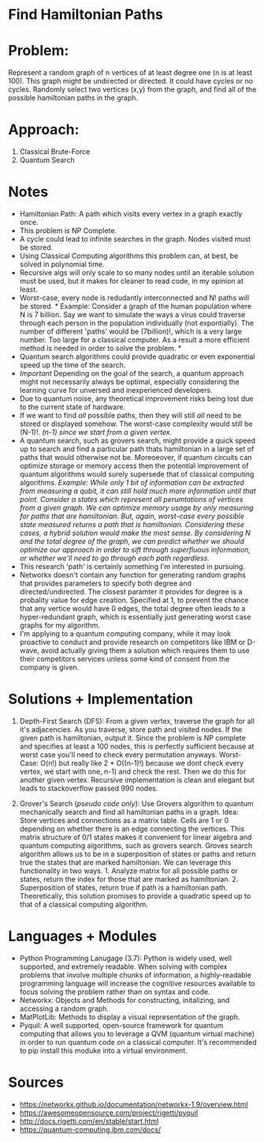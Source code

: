 # Find Hamiltonian Paths


# Problem:
 Represent a random graph of n vertices of at least degree one (n is at least 100). 
 This graph might be undirected or directed. It could have cycles or no cycles. 
 Randomly select two vertices (x,y) from the graph, and find all of the possible hamiltonian paths in the graph.
 

# Approach:
1. Classical Brute-Force
3. Quantum Search

# Notes
- Hamiltonian Path: A path which visits every vertex in a graph exactly once.
- This problem is NP Complete.
- A cycle could lead to infinite searches in the graph. Nodes visited must be stored.
- Using Classical Computing algorithms this problem can, at best, be solved in polynomial time.
- Recursive algs will only scale to so many nodes until an iterable solution must be used, but it makes for cleaner to read code, in my opinion at least. 
- Worst-case, every node is redudantly interconnected and N! paths will be stored. * Example: Consider a graph of the human population where N is 7 billion. Say we want to simulate the ways a virus could traverse through each person in the population individually (not expontially). The number of different 'paths' would be (7billion)!, which is a very large number. Too large for a classical computer. As a result a more efficient method is needed in order to solve the problem. *
- Quantum search algorithms could provide quadratic or even exponential speed up the time of the search. 
- *Important* Depending on the goal of the search, a quantum approach might not necessarily always be optimal, especially considering the learning curve for unversed and inexperienced developers. 
- Due to quantum noise, any theoretical improvement risks being lost due to the current state of hardware. 
- If we want to find *all* possible paths, then they will still *all* need to be stored or displayed somehow. The worst-case  complexity would still be (N-1)!. *(n-1) since we start from a given vertex*. 
- A quantum search, such as grovers search, might provide a quick speed up to search and find a particular path thats hamiltonian in a large set of paths that would otherwise not be. Moreoeover, if quantum circuits can optimize storage or memory access then the potential improvement of quantum algorithms would surely supersede that of classical computing algorithms. *Example: While only 1 bit of information can be extracted from measuring a qubit, it can still hold much more information until that point. Consider a states which represent all perumtations of vertices from a given graph. We can optimize memory usage by only measuring for paths that are hamiltonian. But, again, worst-case every possible state measured returns a path that is hamiltonian. Considering these cases, a hybrid solution would make the most sense. By considering N and the total degree of the graph, we can predict whether we should optimize our approach in order to sift through superfluous information, or whether we'll need to go through each path regardless.* 
- This research 'path' is certainly something I'm interested in pursuing. 
- Networkx doesn't contain any function for generating random graphs that provides parameters to specify both degree and directed/undirected. The closest paramter it provides for degree is a probality value for edge creation. Specified at 1, to prevent the chance that any vertice would have 0 edges, the total degree often leads to a hyper-redundant graph, which is essentially just generating worst case graphs for my algorithm. 
- I'm applying to a quantum computing company, while it may look proactive to conduct and provide research on competitors like IBM or D-wave, avoid actually giving them a solution which requires them to use their competitors services unless some kind of consent from the company is given.

# Solutions + Implementation
  1. Depth-First Search (DFS): From a given vertex, traverse the graph for all it's adjacencies. As you traverse, store path and visited nodes. If the given path is hamiltonian, output it. Since the problem is NP complete and specifies at least a 100 nodes, this is perfectly sufficient because at worst case you'll need to check every permutation anyways. Worst-Case: O(n!) but really like 2 * O((n-1)!) because we dont check every vertex, we start with one, n-1) and check the rest. Then we do this for another given vertex. Recursive implementation is clean and elegant but leads to stackoverflow passed 990 nodes. 
 
  2. Grover's Search (*pseudo code only*): Use Grovers algorithm to quantum mechanically search and find all hamiltonian paths in a graph. Idea: Store vertices and connections as a matrix table. Cells are 1 or 0 depending on whether there is an edge connecting the vertices. This matrix structure of 0/1 states makes it convenient for linear algebra and quantum computing algorithms, such as grovers search. Groves search algorithm allows us to be in a superposition of states or paths and return true the states that are marked hamiltonian.  We can leverage this functionality in two ways. 1. Analyze matrix for all possible paths or states, return the index for those that are marked as hamiltonian. 2. Superposition of states, return true if path is a hamiltonian path. Theoretically, this solution promises to provide a quadratic speed up to that of a classical computing algorithm.


# Languages + Modules
- Python Programming Lanugage (3.7): Python is widely used, well supported, and extremely readable. When solving with complex problems that involve multiple chunks of information, a highly-readable programming language will increase the cognitive resources available to focus solving the problem rather than on syntax and code. 
- Networkx: Objects and Methods for constructing, initalizing, and accessing a random graph.
- MatPlotLib: Methods to display a visual representation of the graph.
- Pyquil: A well supported, open-source framework for quantum computing that allows you to leverage a QVM (quantum virtual machine) in order to run quantum code on a classical computer. It's recommended to pip install this moduke into a virtual environment.



# Sources
- https://networkx.github.io/documentation/networkx-1.9/overview.html
- https://awesomeopensource.com/project/rigetti/pyquil
- http://docs.rigetti.com/en/stable/start.html
- https://quantum-computing.ibm.com/docs/
